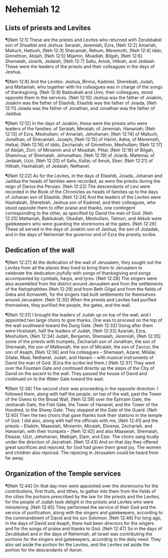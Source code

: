 # Nehemiah 12

## Lists of priests and Levites
¶[Neh 12:1] These are the priests and Levites who returned with Zerubbabel son of Shealtiel and Jeshua: Seraiah, Jeremiah, Ezra,
[Neh 12:2] Amariah, Malluch, Hattush,
[Neh 12:3] Shecaniah, Rehum, Meremoth,
[Neh 12:4] Iddo, Ginnethon, Abijah,
[Neh 12:5] Mijamin, Moadiah, Bilgah,
[Neh 12:6] Shemaiah, Joiarib, Jedaiah,
[Neh 12:7] Sallu, Amok, Hilkiah, and Jedaiah. These were the leaders of the priests and their colleagues in the days of Jeshua.

¶[Neh 12:8] And the Levites: Jeshua, Binnui, Kadmiel, Sherebiah, Judah, and Mattaniah, who together with his colleagues was in charge of the songs of thanksgiving.
[Neh 12:9] Bakbukiah and Unni, their colleagues, stood opposite them in the services.
[Neh 12:10] Jeshua was the father of Joiakim, Joiakim was the father of Eliashib, Eliashib was the father of Joiada,
[Neh 12:11] Joiada was the father of Jonathan, and Jonathan was the father of Jaddua.

¶[Neh 12:12] In the days of Joiakim, these were the priests who were leaders of the families: of Seraiah, Meraiah; of Jeremiah, Hananiah;
[Neh 12:13] of Ezra, Meshullam; of Amariah, Jehohanan;
[Neh 12:14] of Malluch, Jonathan; of Shecaniah, Joseph;
[Neh 12:15] of Harim, Adna; of Meremoth, Helkai;
[Neh 12:16] of Iddo, Zechariah; of Ginnethon, Meshullam;
[Neh 12:17] of Abijah, Zicri; of Miniamin and of Moadiah, Piltai;
[Neh 12:18] of Bilgah, Shammua; of Shemaiah, Jehonathan;
[Neh 12:19] of Joiarib, Mattenai; of Jedaiah, Uzzi;
[Neh 12:20] of Sallu, Kallai; of Amok, Eber;
[Neh 12:21] of Hilkiah, Hashabiah; of Jedaiah, Nethanel.

¶[Neh 12:22] As for the Levites, in the days of Eliashib, Joiada, Johanan and Jaddua the heads of families were recorded, as were the priests during the reign of Darius the Persian.
[Neh 12:23] The descendants of Levi were recorded in the Book of the Chronicles as heads of families up to the days of Johanan son of Eliashib.
[Neh 12:24] And the leaders of the Levites were Hashabiah, Sherebiah, Jeshua son of Kadmiel, and their colleagues, who stood opposite them to offer praise and thanks, one contingent corresponding to the other, as specified by David the man of God.
[Neh 12:25] Mattaniah, Bakbukiah, Obadiah, Meshullam, Talmon, and Akkub were gatekeepers who were guarding the storerooms at the gates.
[Neh 12:26] These all served in the days of Joiakim son of Jeshua, the son of Jozadak, and in the days of Nehemiah the governor and of Ezra the priestly scribe.

## Dedication of the wall
¶[Neh 12:27] At the dedication of the wall of Jerusalem, they sought out the Levites from all the places they lived to bring them to Jerusalem to celebrate the dedication joyfully with songs of thanksgiving and songs accompanied by cymbals, harps, and lyres.
[Neh 12:28] The singers were also assembled from the district around Jerusalem and from the settlements of the Netophathites
[Neh 12:29] and from Beth Gilgal and from the fields of Geba and Azmaveth, for the singers had built settlements for themselves around Jerusalem.
[Neh 12:30] When the priests and Levites had purified themselves, they purified the people, the gates, and the wall.

¶[Neh 12:31] I brought the leaders of Judah up on top of the wall, and I appointed two large choirs to give thanks. One was to proceed on the top of the wall southward toward the Dung Gate.
[Neh 12:32] Going after them were Hoshaiah, half the leaders of Judah,
[Neh 12:33] Azariah, Ezra, Meshullam,
[Neh 12:34] Judah, Benjamin, Shemaiah, Jeremiah,
[Neh 12:35] some of the priests with trumpets, Zechariah son of Jonathan, the son of Shemaiah, the son of Mattaniah, the son of Micaiah, the son of Zaccur, the son of Asaph,
[Neh 12:36] and his colleagues – Shemaiah, Azarel, Milalai, Gilalai, Maai, Nethanel, Judah, and Hanani – with musical instruments of David the man of God. (Ezra the scribe led them.)
[Neh 12:37] They went over the Fountain Gate and continued directly up the steps of the City of David on the ascent to the wall. They passed the house of David and continued on to the Water Gate toward the east.

¶[Neh 12:38] The second choir was proceeding in the opposite direction. I followed them, along with half the people, on top of the wall, past the Tower of the Ovens to the Broad Wall,
[Neh 12:39] over the Ephraim Gate, the Jeshanah Gate, the Fish Gate, the Tower of Hananel, and the Tower of the Hundred, to the Sheep Gate. They stopped at the Gate of the Guard.
[Neh 12:40] Then the two choirs that gave thanks took their stations in the temple of God. I did also, along with half the officials with me,
[Neh 12:41] and the priests – Eliakim, Maaseiah, Miniamin, Micaiah, Elioenai, Zechariah, and Hananiah, with their trumpets –
[Neh 12:42] and also Maaseiah, Shemaiah, Eleazar, Uzzi, Jehohanan, Malkijah, Elam, and Ezer. The choirs sang loudly under the direction of Jezrahiah.
[Neh 12:43] And on that day they offered great sacrifices and rejoiced, for God had given them great joy. The women and children also rejoiced. The rejoicing in Jerusalem could be heard from far away.

## Organization of the Temple services
¶[Neh 12:44] On that day men were appointed over the storerooms for the contributions, first fruits, and tithes, to gather into them from the fields of the cities the portions prescribed by the law for the priests and the Levites, for the people of Judah took delight in the priests and Levites who were ministering.
[Neh 12:45] They performed the service of their God and the service of purification, along with the singers and gatekeepers, according to the commandment of David and his son Solomon.
[Neh 12:46] For long ago, in the days of David and Asaph, there had been directors for the singers and for the songs of praise and thanks to God.
[Neh 12:47] So in the days of Zerubbabel and in the days of Nehemiah, all Israel was contributing the portions for the singers and gatekeepers, according to the daily need. They also set aside the portion for the Levites, and the Levites set aside the portion for the descendants of Aaron.
